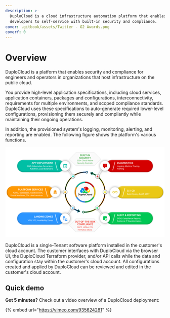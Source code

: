 ```yaml
---
description: >-
  DuploCloud is a cloud infrastructure automation platform that enables
  developers to self-service with built-in security and compliance.
cover: .gitbook/assets/Twitter - G2 Awards.png
coverY: 0
---
```


# Overview

DuploCloud is a platform that enables security and compliance for engineers and operators in organizations that host infrastructure on the public cloud.&#x20;

You provide high-level application specifications, including cloud services, application containers, packages and configurations, interconnectivity, requirements for multiple environments, and scoped compliance standards. DuploCloud uses these specifications to auto-generate required lower-level configurations, provisioning them securely and compliantly while maintaining their ongoing operations.&#x20;

In addition, the provisioned system's logging, monitoring, alerting, and reporting are enabled. The following figure shows the platform's various functions.

![The DuploCloud Platform Features Diagram](.gitbook/assets/one-unified-platform-infographic-1280x720.png)

DuploCloud is a single-Tenant software platform installed in the customer's cloud account. The customer interfaces with DuploCloud via the browser UI, the DuploCloud Terraform provider, and/or API calls while the data and configuration stay within the customer's cloud account. All configurations created and applied by DuploCloud can be reviewed and edited in the customer's cloud account.

## Quick demo

**Got 5 minutes?** Check out a video overview of a DuploCloud deployment:

{% embed url="https://vimeo.com/935624281" %}
